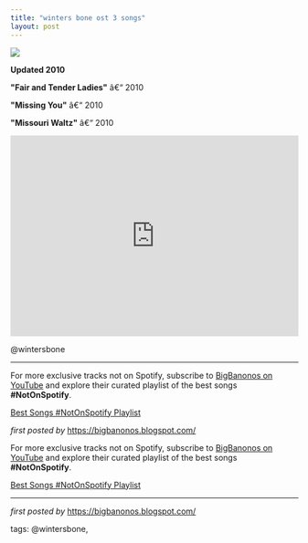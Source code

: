 ```yaml
---
title: "winters bone ost 3 songs"
layout: post
---
```

<!-- Winter's Bone OST -->
<img src="https://m.media-amazon.com/images/I/81Kj+8C82YL._UF1000,1000_QL80_.jpg" /> <p><strong>Updated 2010</strong></p> <p><strong>"Fair and Tender Ladies"</strong> â€“ 2010</p>
<p><strong>"Missing You"</strong> â€“ 2010</p>
<p><strong>"Missouri Waltz"</strong> â€“ 2010</p> <iframe src="https://open.spotify.com/embed/playlist/1Gn06W0ajRytxENraFcYSa?utm_source=generator" width="100%" height="352" frameBorder="0" allowfullscreen="" allow="autoplay; clipboard-write; encrypted-media; fullscreen; picture-in-picture" loading="lazy"></iframe> <p>@wintersbone</p> <hr /> <p>For more exclusive tracks not on Spotify, subscribe to <a href="https://www.youtube.com/@BigBanonos" target="_blank">BigBanonos on YouTube</a> and explore their curated playlist of the best songs <strong>#NotOnSpotify</strong>.</p> <p><a href="https://www.youtube.com/playlist?list=PLtuNtuTatqI0kFahUCbtbfenC_ET5O_tr" target="_blank">Best Songs #NotOnSpotify Playlist</a></p> <p><em>first posted by</em> <a href="https://bigbanonos.blogspot.com/" rel="noopener" target="_new">https://bigbanonos.blogspot.com/</a></p>


<!--Subscribe and Playlist Links-->
<div>
    <p>For more exclusive tracks not on Spotify, subscribe to <a href="https://www.youtube.com/@BigBanonos" target="_blank">BigBanonos on YouTube</a> and explore their curated playlist of the best songs <strong>#NotOnSpotify</strong>.</p>
    <p><a href="https://www.youtube.com/playlist?list=PLtuNtuTatqI0kFahUCbtbfenC_ET5O_tr" target="_blank">Best Songs #NotOnSpotify Playlist<br /></a></p></div>

<hr />

<p><em>first posted by</em> <a href="https://bigbanonos.blogspot.com/" rel="noopener" target="_new">https://bigbanonos.blogspot.com/</a></p>

<p>tags: @wintersbone,</p>
